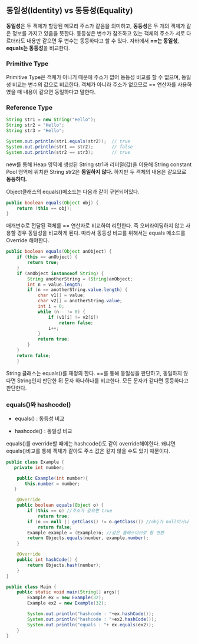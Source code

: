 ## 동일성(Identity) vs 동등성(Equality)

**동일성**은 두 객체가 할당된 메모리 주소가 같음을 의미하고, **동등성**은 두 개의 객체가 같은 정보를 가지고 있음을 뜻한다. 동등성은 변수가 참조하고 있는 객체의 주소가 서로 다르더라도 내용만 같으면 두 변수는 동등하다고 할 수 있다. 자바에서 **==는 동일성**, **equals는 동등성**을 비교한다.

### Primitive Type

Primitive Type은 객체가 아니기 때문에 주소가 없어 동등성 비교를 할 수 없으며, 동일성 비교는 변수의 값으로 비교한다.
객체가 아니라 주소가 없으므로 == 연산자를 사용하였을 때 내용이 같으면 동일하다고 말한다.

### Reference Type

```java
String str1 = new String("Hello");
String str2 = "Hello";
String str3 = "Hello";

System.out.println(str1.equals(str2));  // true
System.out.println(str1 == str2);       // false
System.out.println(str2 == str3);       // true
```

new를 통해 Heap 영역에 생성된 String str1과 리터럴(값)을 이용해 String constant Pool 영역에 위치한 String str2은 **동일하지 않다.** 하지만 두 객체의 내용은 같으므로 **동등하다.**

Object클래스의 equals()메소드는 다음과 같이 구현되어있다.

```java
public boolean equals(Object obj) {
    return (this == obj);
}
```

매개변수로 전달된 객체를 == 연산자로 비교하여 리턴한다. 즉 오버라이딩하지 않고 사용할 경우 동일성을 비교하게 된다. 따라서 동등성 비교를 위해서는 equals 메소드를 Override 해야한다.

```java
public boolean equals(Object anObject) {
    if (this == anObject) {
        return true;
    }
    if (anObject instanceof String) {
        String anotherString = (String)anObject;
        int n = value.length;
        if (n == anotherString.value.length) {
            char v1[] = value;
            char v2[] = anotherString.value;
            int i = 0;
            while (n-- != 0) {
                if (v1[i] != v2[i])
                    return false;
                i++;
            }
            return true;
        }
    }
    return false;
    }
```

String 클래스는 equals()를 재정의 한다. ==를 통해 동일성을 판단하고, 동일하지 않다면 String인지 판단한 뒤 문자 하나하나를 비교한다. 모든 문자가 같다면 동등하다고 판단한다.

### equals()와 hashcode()

- equals() : 동등성 비교

- hashcode() : 동일성 비교

equals()를 override할 때에는 hashcode()도 같이 override해야한다. 왜냐면 equals()비교를 통해 객체가 같아도 주소 값은 같지 않을 수도 있기 때문이다.

```java
public class Example {
   private int number;

    public Example(int number){
       this.number = number;
   }

    @Override
    public boolean equals(Object o) {
        if (this == o) //주소가 같으면 true
            return true;
        if (o == null || getClass() != o.getClass()) //obj가 null이거나 같은 자료형이 아니면 false
            return false;
        Example example = (Example)o; //같은 클래스이므로 형 변환
        return Objects.equals(number, example.number);
    }

    @Override
    public int hashCode() {
        return Objects.hash(number);
    }
}
```

```java
public class Main {
    public static void main(String[] args){
        Example ex = new Example(32);
        Example ex2 = new Example(32);

        System.out.println("hashcode : "+ex.hashCode());
        System.out.println("hashcode : "+ex2.hashCode());
        System.out.println("equals : "+ ex.equals(ex2));
    }
}
```

